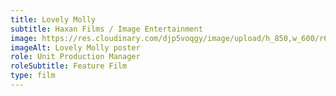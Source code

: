 ```yaml
---
title: Lovely Molly
subtitle: Haxan Films / Image Entertainment
image: https://res.cloudinary.com/djp5voqgy/image/upload/h_850,w_600/r6ux6cytlzohoy0cnbaa.jpg
imageAlt: Lovely Molly poster
role: Unit Production Manager
roleSubtitle: Feature Film
type: film
---
```

